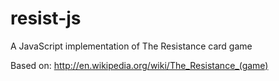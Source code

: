 resist-js
=========

A JavaScript implementation of The Resistance card game

Based on: http://en.wikipedia.org/wiki/The_Resistance_(game)